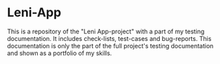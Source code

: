 # Leni-App
This is a repository of the "Leni App-project" with a part of my testing documentation. It includes check-lists, test-cases and bug-reports. This documentation is only the part of the full project's testing documentation and shown as a portfolio of my skills.

